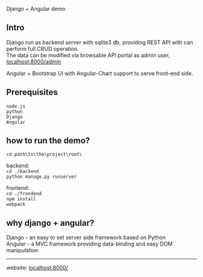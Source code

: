 Django + Angular demo

Intro
--------------------
Django run as backend server with sqlite3 db, providing REST API with can perform full CRUD operation.  
The data can be modified via browsable API portal as admin user, [localhost:8000/admin](localhost:8000/admin)

Angular + Bootstrap UI with Angular-Chart support to serve front-end side.  

Prerequisites
--------------------  
`node.js`  
`python`  
`Django`  
`Angular`  

how to run the demo?
--------------------  
`cd path\to\the\project\root\`  

backend:  
`cd ./backend`  
`python manage.py runserver`  

frontend:  
`cd ./frondend`  
`npm install`  
`webpack`

why django + angular?
---------------------  

Django - an easy to set server side framework based on Python  
Angular - a MVC framework providing data-binding and easy DOM manipulation  

---------------------  
website: [localhost:8000/](localhost:8000/)
